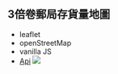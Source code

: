 ## 3倍卷郵局存貨量地圖
* leaflet
* openStreetMap
* vanilla JS 
* [Api](https://data.gov.tw/dataset/127751)
![](https://i.imgur.com/0pdRTPS.png)